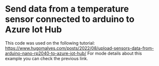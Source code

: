 # Send data from a temperature sensor connected to arduino to Azure Iot Hub

This code was used on the following tutorial: https://www.hugomalves.com/posts/2022/08/upload-sensors-data-from-arduino-nano-rp2040-to-azure-iot-hub/
For mode details about this example you can check the previous link.
